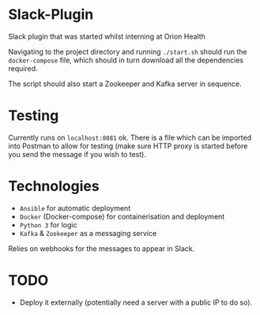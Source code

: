 # Slack-Plugin
Slack plugin that was started whilst interning at Orion Health

Navigating to the project directory and running `./start.sh` should run the `docker-compose` file, which should in turn download all the dependencies required.

The script should also start a Zookeeper and Kafka server in sequence.

# Testing
Currently runs on `localhost:8081` ok. 
There is a file which can be imported into Postman to allow for testing (make sure HTTP proxy is started before you send the message if you wish to test).


# Technologies
- `Ansible` for automatic deployment
- `Docker` (Docker-compose) for containerisation and deployment
- `Python 3` for logic
- `Kafka` & `Zookeeper` as a messaging service

Relies on webhooks for the messages to appear in Slack.

# TODO
- Deploy it externally (potentially need a server with a public IP to do so).
